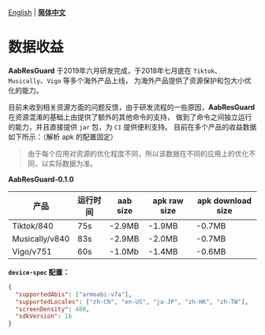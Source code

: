 [English](../en/DATA.md) | **[简体中文](DATA.md)**

# 数据收益
**AabResGuard** 于2019年六月研发完成，于2018年七月底在 `Tiktok`、`Musically`、`Vigo` 等多个海外产品上线，
为海外产品提供了资源保护和包大小优化的能力。

目前未收到相关资源方面的问题反馈，由于研发流程的一些原因，**AabResGuard** 在资源混淆的基础上由提供了额外的其他命令的支持，
做到了命令之间独立运行的能力，并且直接提供 `jar` 包，为 `CI` 提供便利支持。
目前在多个产品的收益数据如下所示：（解析 apk 的配置固定）

>由于每个应用对资源的优化程度不同，所以该数据在不同的应用上的优化不同，以实际数据为准。

**AabResGuard-0.1.0**

|产品|运行时间|aab size|apk raw size|apk download size|
|---|-------|--------|-------------|----------------|
|Tiktok/840|75s|-2.9MB|-1.9MB|-0.7MB|
|Musically/v840|83s|-2.9MB|-2.0MB|-0.7MB|
|Vigo/v751|60s|-1.0Mb|-1.4MB|-0.6MB|


**`device-spec` 配置：**
```json
{
  "supportedAbis": ["armeabi-v7a"],
  "supportedLocales": ["zh-CN", "en-US", "ja-JP", "zh-HK", "zh-TW"],
  "screenDensity": 480,
  "sdkVersion": 16
}
```
